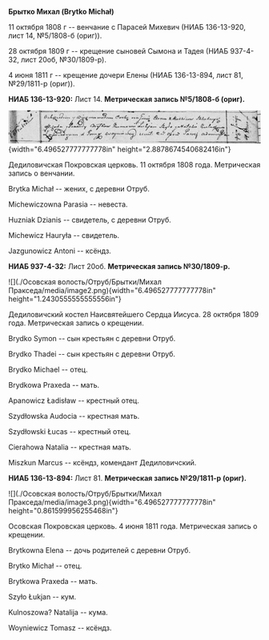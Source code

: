 **Брытко Михал (Brytko Michał)**

11 октября 1808 г -- венчание с Парасей Михевич (НИАБ 136-13-920, лист
14, №5/1808-б (ориг)).

28 октября 1809 г -- крещение сыновей Сымона и Тадея (НИАБ 937-4-32,
лист 20об, №30/1809-р).

4 июня 1811 г -- крещение дочери Елены (НИАБ 136-13-894, лист 81,
№29/1811-р (ориг)).

**НИАБ 136-13-920:** Лист 14. **Метрическая запись №5/1808-б (ориг).**

![](./media/f0115170bc4b76865bda7ed01fa62a7a101c6cc3.png){width="6.496527777777778in"
height="2.8878674540682416in"}

Дедиловичская Покровская церковь. 11 октября 1808 года. Метрическая
запись о венчании.

Brytka Michał -- жених, с деревни Отруб.

Michewiczowna Parasia -- невеста.

Huzniak Dzianis -- свидетель, с деревни Отруб.

Michewicz Hauryła -- свидетель.

Jazgunowicz Antoni -- ксёндз.

**НИАБ 937-4-32:** Лист 20об. **Метрическая запись №30/1809-р.**

![](./Осовская волость/Отруб/Брытки/Михал Пракседа/media/image2.png){width="6.496527777777778in"
height="1.2430555555555556in"}

Дедиловичский костел Наисвятейшего Сердца Иисуса. 28 октября 1809 года.
Метрическая запись о крещении.

Brydko Symon -- сын крестьян с деревни Отруб.

Brydko Thadei -- сын крестьян с деревни Отруб.

Brydko Michael -- отец.

Brydkowa Praxeda -- мать.

Apanowicz Ładisław -- крестный отец.

Szydłowska Audocia -- крестная мать.

Szydłowski Łucas -- крестный отец.

Cierahowa Natalia -- крестная мать.

Miszkun Marcus -- ксёндз, комендант Дедиловичский.

**НИАБ 136-13-894:** Лист 81. **Метрическая запись №29/1811-р (ориг).**

![](./Осовская волость/Отруб/Брытки/Михал Пракседа/media/image3.png){width="6.496527777777778in"
height="0.861599956255468in"}

Осовская Покровская церковь. 4 июня 1811 года. Метрическая запись о
крещении.

Brytkowna Elena -- дочь родителей с деревни Отруб.

Brytko Michał -- отец.

Brytkowa Praxeda -- мать.

Szyło Łukjan -- кум.

Kulnoszowa? Natalija -- кума.

Woyniewicz Tomasz -- ксёндз.
